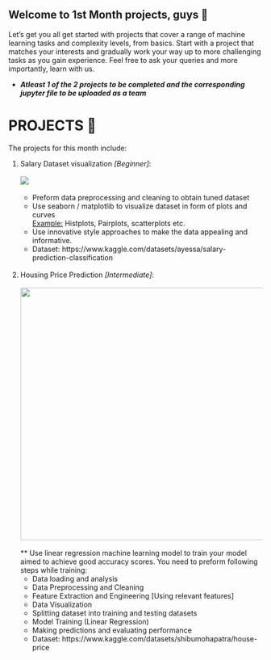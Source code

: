 ## Welcome to 1st Month projects, guys 👋
Let’s get you all get started with projects that cover a range of machine learning tasks and complexity levels, from basics. Start with a project that matches your interests and gradually work your way up to more challenging tasks as you gain experience. Feel free to ask your queries and more importantly, learn with us.

* <b><i>Atleast 1 of the 2 projects to be completed and the corresponding jupyter file to be uploaded as a team</i></b>

# PROJECTS 🎯
The projects for this month include:

<ol>
	<li>
		 Salary Dataset visualization <i>[Beginner]</i>: 
		<br><br>
		<img src="https://th.bing.com/th/id/OIP.KdF4VQ0HSzD_I4S02aFlYgHaEw?pid=ImgDet&rs=1?raw=true">
		<br><br>
		<ul>	
			<li>
				Preform data preprocessing and cleaning to obtain tuned dataset	
			</li>
			<li>
				Use seaborn / matplotlib to visualize dataset in form of plots and curves <br>
				<u>Example:</u> Histplots, Pairplots, scatterplots etc.
			</li>
			<li>
				Use innovative style approaches to make the data appealing and informative.
			</li>
			<li>
				Dataset: https://www.kaggle.com/datasets/ayessa/salary-prediction-classification
			</li>
		</ul>
	</li>	
	<br>
	<li>
		Housing Price Prediction <i>[Intermediate]</i>:
		<br><br>
		<img src="https://d33wubrfki0l68.cloudfront.net/5bfc0048f8ad9277c6d065341b64751a550d71e4/484b8/img/linear-regression.png?raw=true" width="500">
		<br><br>
		** Use linear regression machine learning model to train your model aimed to achieve good accuracy scores. You need to preform following steps while training:
		<ul>
			<li>
				Data loading and analysis
			</li>
			<li>
				Data Preprocessing and Cleaning
			</li>
			<li>
				Feature Extraction and Engineering [Using relevant features]
			</li>
			<li>
				Data Visualization 
			</li>
			<li>
				Splitting dataset into training and testing datasets
			</li>
			<li>
				Model Training (Linear Regression)
			</li>
			<li>
				Making predictions and evaluating performance
			</li>
			<li>
				Dataset: https://www.kaggle.com/datasets/shibumohapatra/house-price
			</li>
		</ul>
	</li>
</ol>


